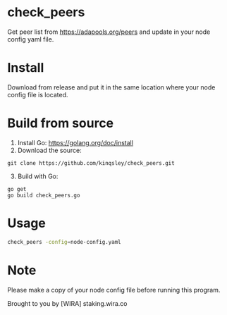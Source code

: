 # check_peers
Get peer list from https://adapools.org/peers and update in your node config yaml file.

# Install
Download from release and put it in the same location where your node config file is located.

# Build from source
1. Install Go: https://golang.org/doc/install
2. Download the source:
```
git clone https://github.com/kinqsley/check_peers.git
```
3. Build with Go:
```
go get
go build check_peers.go
```

# Usage
```bash
check_peers -config=node-config.yaml
```

# Note
Please make a copy of your node config file before running this program.

Brought to you by [WIRA] staking.wira.co
